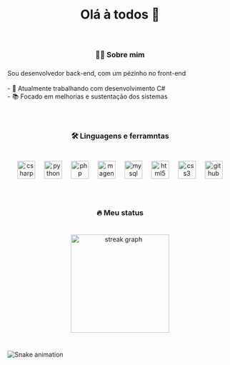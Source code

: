 <h1 align="center">Olá à todos 👋</h1>

###

<br clear="both">

<h3 align="center">👩‍💻 Sobre mim</h3>

###

<p align="left">Sou desenvolvedor back-end, com um pézinho no front-end<br><br>- 🔭 Atualmente trabalhando com desenvolvimento C#<br>- 📚 Focado em melhorias e sustentação dos sistemas</p>

###

<br clear="both">

<h3 align="center">🛠 Linguagens e ferramntas</h3>

###

<br clear="both">

<div align="center">
  <img src="https://cdn.jsdelivr.net/gh/devicons/devicon/icons/csharp/csharp-original.svg" height="40" alt="csharp logo"  />
  <img width="12" />
  <img src="https://cdn.jsdelivr.net/gh/devicons/devicon/icons/python/python-original.svg" height="40" alt="python logo"  />
  <img width="12" />
  <img src="https://cdn.jsdelivr.net/gh/devicons/devicon/icons/php/php-original.svg" height="40" alt="php logo"  />
  <img width="12" />
  <img src="https://cdn.jsdelivr.net/gh/devicons/devicon/icons/magento/magento-original.svg" height="40" alt="magento logo"  />
  <img width="12" />
  <img src="https://cdn.jsdelivr.net/gh/devicons/devicon/icons/mysql/mysql-original.svg" height="40" alt="mysql logo"  />
  <img width="12" />
  <img src="https://cdn.jsdelivr.net/gh/devicons/devicon/icons/html5/html5-original.svg" height="40" alt="html5 logo"  />
  <img width="12" />
  <img src="https://cdn.jsdelivr.net/gh/devicons/devicon/icons/css3/css3-original.svg" height="40" alt="css3 logo"  />
  <img width="12" />
  <img src="https://cdn.jsdelivr.net/gh/devicons/devicon/icons/github/github-original.svg" height="40" alt="github logo"  />
</div>

###

<br clear="both">

<h3 align="center">🔥   Meu status</h3>

###

<br clear="both">

<div align="center">
  <img src="https://streak-stats.demolab.com?user=caio-hsc&locale=pt-br&mode=weekly&theme=dark&hide_border=true&border_radius=10&date_format=j%20M%5B%20Y%5D&order=3" height="220" alt="streak graph"  />
</div>

###

<br clear="both">

<img src="https://raw.githubusercontent.com/caio-hsc/caio-hsc/output/snake.svg" alt="Snake animation" />

###
